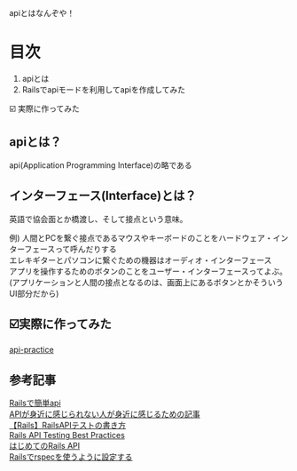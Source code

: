 
 apiとはなんぞや！



# 目次

1. apiとは
2. Railsでapiモードを利用してapiを作成してみた

☑️ 実際に作ってみた



## apiとは？
api(Application Programming Interface)の略である<br>


## インターフェース(Interface)とは？
英語で協会面とか橋渡し、そして接点という意味。<br>

例)
人間とPCを繋ぐ接点であるマウスやキーボードのことをハードウェア・インターフェースって呼んだりする<br>
エレキギターとパソコンに繋ぐための機器はオーディオ・インターフェース <br>
アプリを操作するためのボタンのことをユーザー・インターフェースってよぶ。 <br>
(アプリケーションと人間の接点となるのは、画面上にあるボタンとかそういうUI部分だから)




## ☑️実際に作ってみた

<a href="https://github.com/sho-kasama/api-practice">api-practice</a>





## 参考記事

<a href="https://qiita.com/k-penguin-sato/items/adba7a1a1ecc3582a9c9">Railsで簡単api</a>  <br>
<a href="https://qiita.com/shimo_513/items/a58c0b44152f2a5c2ac6">APIが身近に感じられない人が身近に感じるための記事</a> <br>
<a href="https://qiita.com/k-penguin-sato/items/defdb828bd54729272ad">【Rails】RailsAPIテストの書き方</a>  <br>
<a href="https://matthewlehner.net/rails-api-testing-guidelines">Rails API Testing Best Practices</a> <br>
<a href="https://qiita.com/c5meru/items/1c921676de8a5a038f70">はじめてのRails API</a> <br>
<a href="https://qiita.com/akiko-pusu/items/0f15130509a88cf59a7d">Railsでrspecを使うように設定する</a> <br>
